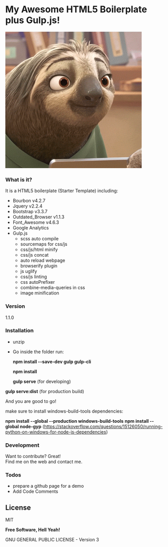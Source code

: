 # My Awesome HTML5 Boilerplate plus Gulp.js!

![This is Awesome!](https://raw.githubusercontent.com/danielt69/My_Awesome_HTML_Boilerplate/master/img/wow.gif)  

### What is it?

It is a HTML5 boilerplate (Starter Template) including:

  - Bourbon v4.2.7
  - Jquery v2.2.4
  - Bootstrap v3.3.7
  - Outdated_Browser v1.1.3
  - Font_Awesome v4.6.3
  - Google Analytics
  - Gulp.js
	  - scss auto compile
	  - sourcemaps for css/js
	  - css/js/html minify
	  - css/js concat
	  - auto reload webpage
	  - browserify plugin
	  - js uglify
	  - css/js linting
	  - css autoPrefixer
	  - combine-media-queries in css
	  - image minification


### Version
1.1.0

### Installation

 - unzip
 - Go inside the folder run:
 
	**npm install --save-dev gulp gulp-cli**

	**npm install**

	**gulp serve**   (for developing)
  
  **gulp serve:dist**   (for production build)

And you are good to go!

make sure to install windows-build-tools dependencies:

**npm install --global --production windows-build-tools**
**npm install --global node-gyp**
(https://stackoverflow.com/questions/15126050/running-python-on-windows-for-node-js-dependencies)

### Development

Want to contribute? Great!  
Find me on the web and contact me.


### Todos

 - prepare a github page for a demo
 - Add Code Comments

License
----

MIT


**Free Software, Hell Yeah!**

GNU GENERAL PUBLIC LICENSE - Version 3
